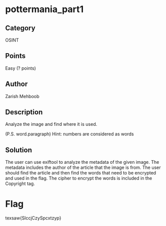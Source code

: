 # pottermania_part1



## Category
OSINT

## Points

Easy (? points)

## Author

Zarish Mehboob 

## Description

Analyze the image and find where it is used.

(P.S. word.paragraph)
Hint: numbers are considered as words

## Solution

The user can use exiftool to analyze the metadata of the given image. The metadata includes the author of the article that the image is from. The user should find the article and then find the words that need to be encrypted and used in the flag. The cipher to encrypt the words is included in the Copyright tag.

# Flag

texsaw{SlccjCzySpcxtzyp}
